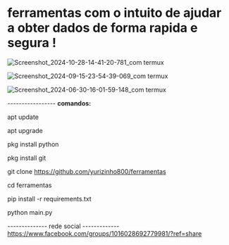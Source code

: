  # ferramentas com o intuito de ajudar a obter dados de forma rapida e segura !

![Screenshot_2024-10-28-14-41-20-781_com termux](https://github.com/user-attachments/assets/e864b757-f984-49a9-8431-97e23f2e999c)



![Screenshot_2024-09-15-23-54-39-069_com termux](https://github.com/user-attachments/assets/4d5a2450-da22-4892-939e-3270af0617be)

![Screenshot_2024-06-30-16-01-59-148_com termux](https://github.com/yurizinho800/ferramentas/assets/157324630/cf61065e-4c62-4830-aae2-981e7dc5023b)



 ----------------- **comandos:** 
           

  apt update

  apt upgrade 

  pkg install python


  pkg install git 


 git clone
https://github.com/yurizinho800/ferramentas 

 cd ferramentas 

 pip install -r requirements.txt 


python main.py

-------------- rede social -------------
https://www.facebook.com/groups/1016028692779981/?ref=share
